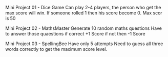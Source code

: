 Mini Project 01 - Dice Game
Can play 2-4 players, the person who get the max score will win.
If someone rolled 1 then his score become 0.
Max scor is 50

Mini Project 02 - MathsMaster
Generate 10 random maths questions
Have to answer those quaestions
if correct +1 Score if not then -1 Score

Mini Project 03 - SpellingBee
Have only 5 attempts
Need to guess all three words correctly to get the maximum score level.

